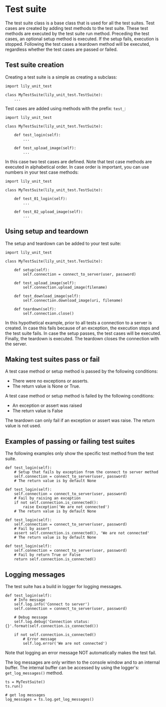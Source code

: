 # Test suite

The test suite class is a base class that is used for all the test suites.
Test cases are created by adding test methods to the test suite.
These test methods are executed by the test suite run method.
Preceding the test cases, an optional setup method is executed.
If the setup fails, execution is stopped.
Following the test cases a teardown method will be executed,
regardless whether the test cases are passed or failed.


## Test suite creation

Creating a test suite is a simple as creating a subclass:

    import lily_unit_test

    class MyTestSuite(lily_unit_test.TestSuite):
        ...

Test cases are added using methods with the prefix: `test_`:

    import lily_unit_test

    class MyTestSuite(lily_unit_test.TestSuite):
        
        def test_login(self):
            ...
        
        def test_upload_image(self):
            ...

In this case two test cases are defined.
Note that test case methods are executed in alphabetical order.
In case order is important, you can use numbers in your test case methods:

    import lily_unit_test

    class MyTestSuite(lily_unit_test.TestSuite):
        
        def test_01_login(self):
            ...
        
        def test_02_upload_image(self):
            ...


## Using setup and teardown

The setup and teardown can be added to your test suite:

    import lily_unit_test

    class MyTestSuite(lily_unit_test.TestSuite):
        
        def setup(self):
            self.connection = connect_to_server(user, password)
        
        def test_upload_image(self):
            self.connection.upload_image(filename)
        
        def test_download_image(self):
            self.connection.download_image(uri, filename)

        def teardown(self):
            self.connection.close()

In this hypothetical example, prior to all tests a connection to a server is created.
In case this fails because of an exception, the execution stops and the test suite fails.
In case the setup passes, the test cases will be executed.
Finally, the teardown is executed. The teardown closes the connection with the server.


## Making test suites pass or fail

A test case method or setup method is passed by the following conditions:

* There were no exceptions or asserts.
* The return value is None or True.

A test case method or setup method is failed by the following conditions:

* An exception or assert was raised
* The return value is False

The teardown can only fail if an exception or assert was raise.
The return value is not used.


## Examples of passing or failing test suites

The following examples only show the specific test method from the test suite.

    def test_login(self):
        # Setup that fails by exception from the connect to server method
        self.connection = connect_to_server(user, password)
        # The return value is by default None

    def test_login(self):
        self.connection = connect_to_server(user, password)
        # Fail by raising an exception
        if not self.connection.is_connected():
            raise Exception('We are not connected')
        # The return value is by default None

    def test_login(self):
        self.connection = connect_to_server(user, password)
        # Fail by assert
        assert self.connection.is_connected(), 'We are not connected'
        # The return value is by default None

    def test_login(self):
        self.connection = connect_to_server(user, password)
        # Fail by return True or False
        return self.connection.is_connected()

## Logging messages

The test suite has a build in logger for logging messages.

    def test_login(self):
        # Info message
        self.log.info('Connect to server')
        self.connection = connect_to_server(user, password)
        
        # Debug message
        self.log.debug('Connection status: {}'.format(self.connection.is_connected())
        
        if not self.connection.is_connected()
            # Error message
            self.log.error('We are not connected')


Note that logging an error message NOT automatically makes the test fail.

The log messages are only written to the console window and to an internal buffer.
The internal buffer can be accessed by using the logger's: `get_log_messages()` method.

    ts = MyTestSuite()
    ts.run()
    
    # get log messages
    log_messages = ts.log.get_log_messages()
    
